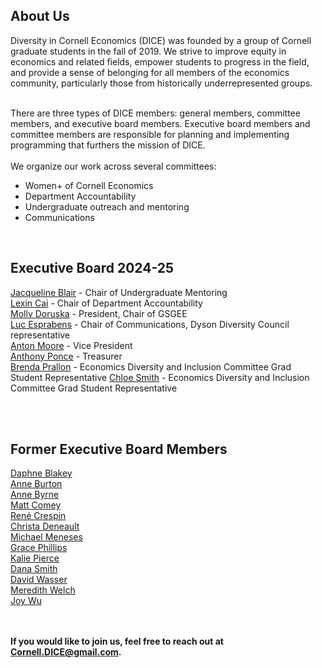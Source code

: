 <html lang="en">
  <head>
    <meta charset="utf-8">
    <meta name="description" content="About Us">
  
  </head>

        

<div class="page-header">
  <h2>About Us </h2>
</div>
Diversity in Cornell Economics (DICE) was founded by a group of Cornell graduate students in the fall of 2019. We strive to improve equity in economics and related fields, empower students to progress in the field, and provide a sense of belonging for all members of the economics community, particularly those from historically underrepresented groups.
<br>
<br>

There are three types of DICE members: general members, committee members, and executive board members. Executive board members and committee members are responsible for planning and implementing programming that furthers the mission of DICE.
<br/>
<br/>
We organize our work across several committees:
<ul>
<li> Women+ of Cornell Economics </li>
<li> Department Accountability </li>
<li> Undergraduate outreach and mentoring </li>
<li> Communications </li>
</ul>
<br/>
   
<div class="page-header">
  <h2>Executive Board 2024-25</h2>
</div>

<a href="https://publicpolicy.cornell.edu/people/jaqueline-blair/">Jacqueline Blair</a> - Chair of Undergraduate Mentoring
<br/>
<a href="https://economics.cornell.edu/lexin-cai">Lexin Cai</a> - Chair of Department Accountability
<br/>
<a href="http://barrett.dyson.cornell.edu/research/group/molly-doruska.html">Molly Doruska</a> - President, Chair of GSGEE 
<br/>
<a href="https://dyson.cornell.edu/programs/graduate/graduate-student-directory/">Luc Esprabens</a> - Chair of Communications, Dyson Diversity Council representative
<br/>
<a href="https://publicpolicy.cornell.edu/people/anton-moore/">Anton Moore</a> - Vice President
<br/>
<a href="https://dyson.cornell.edu/programs/graduate/graduate-student-directory/">Anthony Ponce</a> - Treasurer
<br/>
<a href="https://economics.cornell.edu/brenda-quesada-prallon">Brenda Prallon</a> - Economics Diversity and Inclusion Committee Grad Student Representative
<a href="https://publicpolicy.cornell.edu/people/chloe-smith/">Chloe Smith</a> - Economics Diversity and Inclusion Committee Grad Student Representative

<br/>


<br/>




 
<div class="page-header"> 
<h2>Former Executive Board Members</h2>
</div>

<a href="https://publicpolicy.cornell.edu/people/daphne-blakey/">Daphne Blakey</a>
<br/>
<a href="https://annemburton.com/">Anne Burton</a>
<br/>
<a href="https://www.econanne.com/">Anne Byrne</a>
<br/>
<a href="https://www.matthewcomey.com/">Matt Comey</a>
<br/>
<a href="https://www.renecrespin.com/">Ren&eacute; Crespin</a>
<br/>
<a href="https://www.christa-deneault.com/">Christa Deneault</a>
<br/>
<a href="https://dyson.cornell.edu/programs/graduate/graduate-student-directory/">Michael Meneses</a>
<br/>
<a href="https://gracenphillips.com/">Grace Phillips</a>
<br/>
<a href="https://economics.cornell.edu/kalie-pierce-0">Kalie Pierce</a> 
<br/>
<a href="https://danajsmith.com/">Dana Smith</a>
<br/>
<a href="https://www.davidnwasser.com">David Wasser</a>
<br/>
<a href="https://www.human.cornell.edu/people/msw274">Meredith Welch</a>
<br/>
<a href="https://joyzwu.github.io/">Joy Wu</a>
<br/>
<br/>
<br/>





    
<strong>If you would like to join us, feel free to reach out at Cornell.DICE@gmail.com.</strong>

<br/>
<br/>
<br/>
     
  <span id="lastModified"></span>
